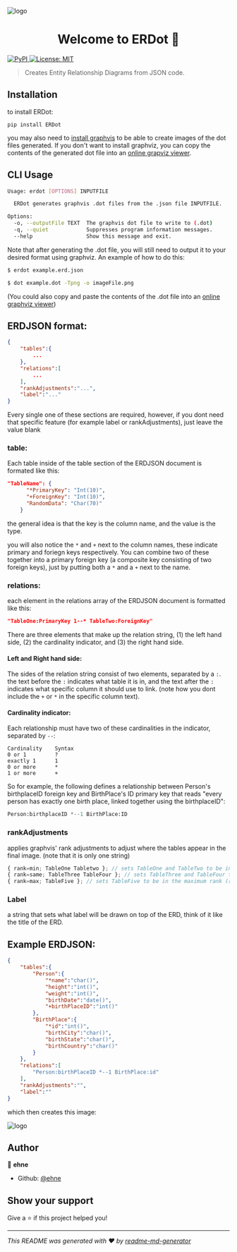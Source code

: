 <p>
  <img alt="logo" src="https://github.com/ehne/ERDot/raw/master/logo.png" align="center"/>
</p>
<h1 align="center">
  Welcome to ERDot 👋
</h1>
<p>
  <a href="https://pypi.org/project/ERDot/">
    <img alt="PyPI" src="https://img.shields.io/pypi/v/ERDot?color=blue">
  </a>
  <a href="https://github.com/ehne/ERDot/blob/master/LICENSE">
    <img alt="License: MIT" src="https://img.shields.io/github/license/ehne/ERDot" />
  </a>
</p>

> Creates Entity Relationship Diagrams from JSON code.

## Installation
to install ERDot:

```pip install ERDot```

you may also need to [install graphvis](https://graphviz.org/download/) to be able to create images of the dot files generated. If you don't want to install graphviz, you can copy the contents of the generated dot file into an [online grapviz viewer](https://edotor.net).

## CLI Usage
```bash
Usage: erdot [OPTIONS] INPUTFILE

  ERDot generates graphvis .dot files from the .json file INPUTFILE.

Options:
  -o, --outputFile TEXT  The graphvis dot file to write to (.dot)
  -q, --quiet            Suppresses program information messages.
  --help                 Show this message and exit.
```

Note that after generating the .dot file, you will still need to output it to your desired format using graphviz. An example of how to do this:

```bash
$ erdot example.erd.json 

$ dot example.dot -Tpng -o imageFile.png
```

(You could also copy and paste the contents of the .dot file into an [online graphviz viewer](https://edotor.net))

## ERDJSON format:
```json
{
    "tables":{
        ...
    },
    "relations":[
        ...
    ],
    "rankAdjustments":"...",
    "label":"..."
}   
```

Every single one of these sections are required, however, if you dont need that specific feature (for example label or rankAdjustments), just leave the value blank

### table:
Each table inside of the table section of the ERDJSON document is formated like this:

```json
"TableName": {
      "*PrimaryKey": "Int(10)",
      "+ForeignKey": "Int(10)",
      "RandomData": "Char(70)"
    }
```

the general idea is that the key is the column name, and the value is the type.

you will also notice the `*` and `+` next to the column names, these indicate primary and foriegn keys respectively. You can combine two of these together into a primary foreign key (a composite key consisting of two foreign keys), just by putting both a `*` and a `+` next to the name.

### relations:
each element in the relations array of the ERDJSON document is formatted like this:

```json
"TableOne:PrimaryKey 1--* TableTwo:ForeignKey"
```

There are three elements that make up the relation string, (1) the left hand side, (2) the cardinality indicator, and (3) the right hand side. 

#### Left and Right hand side:
The sides of the relation string consist of two elements, separated by a `:`. the text before the `:` indicates what table it is in, and the text after the `:` indicates what specific column it should use to link. (note how you dont include the `+` or `*` in the specific column text).

#### Cardinality indicator:
Each relationship must have two of these cardinalities in the indicator, separated by `--`:

```
Cardinality    Syntax
0 or 1         ?
exactly 1      1
0 or more      *
1 or more      +
```

So for example, the following defines a relationship between Person's birthplaceID foreign key and BirthPlace's ID primary key that reads "every person has exactly one birth place, linked together using the birthplaceID":

```python
Person:birthplaceID *--1 BirthPlace:ID
```

### rankAdjustments
applies graphvis' rank adjustments to adjust where the tables appear in the final image. (note that it is only one string)

```js
{ rank=min; TableOne Tabletwo }; // sets TableOne and TableTwo to be in the minimum rank (left)
{ rank=same; TableThree TableFour }; // sets TableThree and TableFour to be in the same rank
{ rank=max; TableFive }; // sets TableFive to be in the maximum rank (right)
```

### Label
a string that sets what label will be drawn on top of the ERD, think of it like the title of the ERD.

## Example ERDJSON:
```json
{
    "tables":{
        "Person":{
            "*name":"char()",
            "height":"int()",
            "weight":"int()",
            "birthDate":"date()",
            "+birthPlaceID":"int()"
        },
        "BirthPlace":{
            "*id":"int()",
            "birthCity":"char()",
            "birthState":"char()",
            "birthCountry":"char()"
        }
    },
    "relations":[
        "Person:birthPlaceID *--1 BirthPlace:id"
    ],
    "rankAdjustments":"",
    "label":""
}
```

which then creates this image:

<img alt="logo" src="https://github.com/ehne/ERDot/raw/master/example/example.png" align="center"/>


## Author

👤 **ehne**

* Github: [@ehne](https://github.com/ehne)

## Show your support

Give a ⭐️ if this project helped you!

***
_This README was generated with ❤️ by [readme-md-generator](https://github.com/kefranabg/readme-md-generator)_
